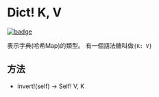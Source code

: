 # Dict! K, V

[![badge](https://img.shields.io/endpoint.svg?url=https%3A%2F%2Fgezf7g7pd5.execute-api.ap-northeast-1.amazonaws.com%2Fdefault%2Fsource_up_to_date%3Fowner%3Derg-lang%26repos%3Derg%26ref%3Dmain%26path%3Ddoc/EN/API/types/classes/Dict!.md%26commit_hash%3Dd15cbbf7b33df0f78a575cff9679d84c36ea3ab1)](https://gezf7g7pd5.execute-api.ap-northeast-1.amazonaws.com/default/source_up_to_date?owner=erg-lang&repos=erg&ref=main&path=doc/EN/API/types/classes/Dict!.md&commit_hash=d15cbbf7b33df0f78a575cff9679d84c36ea3ab1)

表示字典(哈希Map)的類型。 有一個語法糖叫做`{K: V}`

## 方法

* invert!(self) -> Self! V, K
